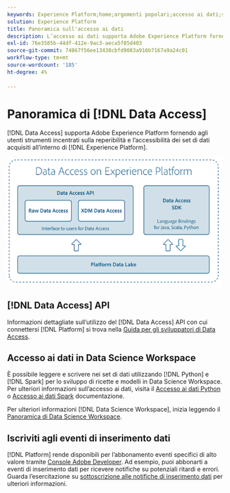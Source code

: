 ```yaml
---
keywords: Experience Platform;home;argomenti popolari;accesso ai dati;sdk python;scintilla sdk;api di accesso ai dati
solution: Experience Platform
title: Panoramica sull'accesso ai dati
description: L’accesso ai dati supporta Adobe Experience Platform fornendo agli utenti strumenti incentrati sulla reperibilità e l’accessibilità dei set di dati di Platform acquisiti.
exl-id: 76e3585b-44df-412e-9ac3-aeca5f85d403
source-git-commit: 74867f56ee13430cbfd9083a916b7167a9a24c01
workflow-type: tm+mt
source-wordcount: '185'
ht-degree: 4%

---
```


# Panoramica di [!DNL Data Access]

[!DNL Data Access] supporta Adobe Experience Platform fornendo agli utenti strumenti incentrati sulla reperibilità e l’accessibilità dei set di dati acquisiti all’interno di [!DNL Experience Platform].

![Accesso ai dati su Experience Platform](images/Data_Access_Experience_Platform.png)

## [!DNL Data Access] API

Informazioni dettagliate sull’utilizzo del [!DNL Data Access] API con cui connettersi [!DNL Platform] si trova nella [Guida per gli sviluppatori di Data Access](api.md).

## Accesso ai dati in Data Science Workspace

È possibile leggere e scrivere nei set di dati utilizzando [!DNL Python] e [!DNL Spark] per lo sviluppo di ricette e modelli in Data Science Workspace. Per ulteriori informazioni sull’accesso ai dati, visita il [Accesso ai dati Python](../data-science-workspace/authoring/python.md) o [Accesso ai dati Spark](../data-science-workspace/authoring/spark.md) documentazione.

Per ulteriori informazioni [!DNL Data Science Workspace], inizia leggendo il [Panoramica di Data Science Workspace](../data-science-workspace/home.md).

## Iscriviti agli eventi di inserimento dati

[!DNL Platform] rende disponibili per l’abbonamento eventi specifici di alto valore tramite [Console Adobe Developer](https://www.adobe.com/go/devs_console_ui). Ad esempio, puoi abbonarti a eventi di inserimento dati per ricevere notifiche su potenziali ritardi e errori. Guarda l’esercitazione su [sottoscrizione alle notifiche di inserimento dati](../ingestion/quality/subscribe-events.md) per ulteriori informazioni.
